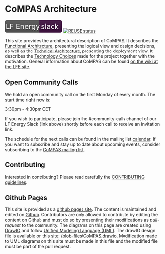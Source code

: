 <!--
SPDX-FileCopyrightText: 2021 Alliander N.V.

SPDX-License-Identifier: CC-BY-4.0
-->

# CoMPAS Architecture

[![Slack](public/LFEnergy-slack.svg)](http://lfenergy.slack.com/)
[![REUSE status](https://api.reuse.software/badge/github.com/com-pas/compas-architecture)](https://api.reuse.software/info/github.com/com-pas/compas-architecture)

This site provides the architectural description of CoMPAS. It describes the [Functional Architecture](FUNCTIONAL_ARCHITECTURE.md), presenting the logical view and design decisions, as well as the [Technical Architecture](technical/TECHNICAL_ARCHITECTURE.md), presenting the deployment view. It describes the [Technology Choices](TECHNOLOGY.md) made for the project together with the motivation.
General information about CoMPAS can be found [on the wiki at the LFE site](https://wiki.lfenergy.org/display/HOME/CoMPAS).

## Open Community Calls
We hold an open community call on the first Monday of every month. The start time right now is:

3:30pm - 4:30pm CET

If you wish to participate, please join the #community-calls channel of our LF Energy Slack (link above) shortly before each call to receive an invitation link.

The schedule for the next calls can be found in the mailing list [calendar](https://lists.lfenergy.org/g/CoMPAS/calendar).
If you want to subscribe and stay up to date about upcoming events, consider subscribing to the [CoMPAS mailing list](https://lists.lfenergy.org/g/CoMPAS).

## Contributing
Interested in contributing? Please read carefully the [CONTRIBUTING guidelines](https://com-pas.github.io/contributing/).

## Github Pages
This site is provided as a [github pages site](https://com-pas.github.io/compas-architecture/). 
The content is maintained and edited on [Github](https://github.com/com-pas/compas-architecture). 
Contributors are only allowed to contribute by editing the content on Github and must do so by presenting their modifications as *pull-request* to the community. 
The diagrams on this page are created using [DrawIO](https://github.com/jgraph/drawio-desktop/releases) 
and follow [Unified Modeling Language (UML)](https://www.omg.org/spec/UML/). 
The drawIO design file is available on this site: [/blob-files/CoMPAS.drawio](blob-files/CoMPAS.drawio). 
Modification made to UML diagrams on this site must be made in this file and the modified file must be part of the pull request.
